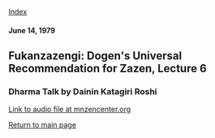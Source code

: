 [Index](index.md)
#### June 14, 1979
## Fukanzazengi: Dogen's Universal Recommendation for Zazen, Lecture 6
### Dharma Talk by Dainin Katagiri Roshi
[Link to audio file at mnzencenter.org](http://www.mnzencenter.org/media_download.php?file=katagiri_audio/DK19790614.mp3)


[Return to main page](index.md)
